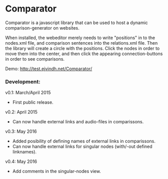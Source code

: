 Comparator
==========
Comparator is a javascript library that can be used to host a dynamic comparison-generator on websites.

When installed, the webeditor merely needs to write "positions" in to the nodes.xml file, and comparison sentences into the relations.xml file. Then the library will create a circle with the positions. Click the nodes in order to move them into the center, and then click the appearing connection-buttons in order to see comparisons.

Demo:
http://test.ejvindh.net/Comparator/

### Development:

v0.1: March/April 2015
- First public release.

v0.2: April 2015
- Can now handle external links and audio-files in comparissons.

v0.3: May 2016
- Added posibility of defining names of external links in comparissons.
- Can now handle external links for singular nodes (with/-out defined linknames).

v0.4: May 2016
- Add comments in the singular-nodes view.
